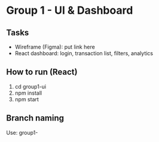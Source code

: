 # Group 1 - UI & Dashboard

## Tasks
- Wireframe (Figma): put link here
- React dashboard: login, transaction list, filters, analytics

## How to run (React)
1. cd group1-ui
2. npm install
3. npm start

## Branch naming
Use: group1-<feature-name>
